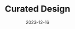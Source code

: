 ---
title: Curated Design
link : https://www.curated.design/
date: 2023-12-16
tags: ["web design"]
---